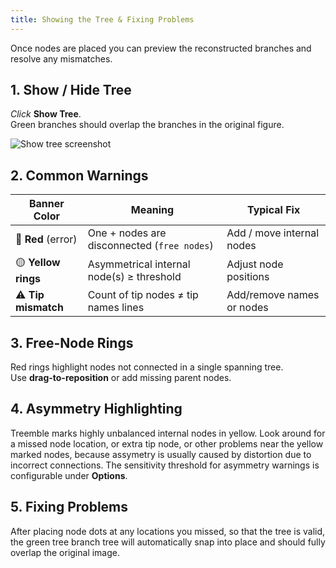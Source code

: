 ```yaml
---
title: Showing the Tree & Fixing Problems
---
```


Once nodes are placed you can preview the reconstructed branches and resolve any mismatches.

## 1. Show / Hide Tree

*Click* **Show Tree**.  
Green branches should overlap the branches in the original figure.

![Show tree screenshot](https://via.placeholder.com/800x400?text=UI+Overview)

## 2. Common Warnings

| Banner Color | Meaning | Typical Fix |
|--------------|---------|-------------|
| 🔴 **Red** (error)   | One + nodes are disconnected (`free nodes`) | Add / move internal nodes |
| 🟡 **Yellow rings**  | Asymmetrical internal node(s) ≥ threshold | Adjust node positions |
| ⚠️ **Tip mismatch**  | Count of tip nodes ≠ tip names lines | Add/remove names or nodes |

## 3. Free-Node Rings

Red rings highlight nodes not connected in a single spanning tree.  
Use **drag-to-reposition** or add missing parent nodes.

## 4. Asymmetry Highlighting

Treemble marks highly unbalanced internal nodes in yellow. Look around for a missed node location, or extra tip node, or other problems near the yellow marked nodes, because assymetry is usually caused by distortion due to incorrect connections. The sensitivity threshold for asymmetry warnings is configurable under **Options**.

## 5. Fixing Problems

After placing node dots at any locations you missed, so that the tree is valid, the green tree branch tree will automatically snap into place and should fully overlap the original image. 
